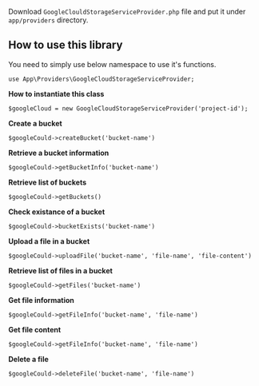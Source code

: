 Download `GoogleClouldStorageServiceProvider.php` file and put it under `app/providers` directory.

## How to use this library
You need to simply use below namespace to use it's functions.
```
use App\Providers\GoogleCloudStorageServiceProvider;
```

**How to instantiate this class**
```
$googleCloud = new GoogleCloudStorageServiceProvider('project-id');
```

**Create a bucket**

```
$googleCould->createBucket('bucket-name')
```

**Retrieve a bucket information**

```
$googleCould->getBucketInfo('bucket-name')
```

**Retrieve list of buckets**

```
$googleCould->getBuckets()
```

**Check existance of a bucket**

```
$googleCould->bucketExists('bucket-name')
```

**Upload a file in a bucket**

```
$googleCould->uploadFile('bucket-name', 'file-name', 'file-content')
```

**Retrieve list of files in a bucket**

```
$googleCould->getFiles('bucket-name')
```

**Get file information**

```
$googleCould->getFileInfo('bucket-name', 'file-name')
```

**Get file content**

```
$googleCould->getFileInfo('bucket-name', 'file-name')
```

**Delete a file**

```
$googleCould->deleteFile('bucket-name', 'file-name')
```







